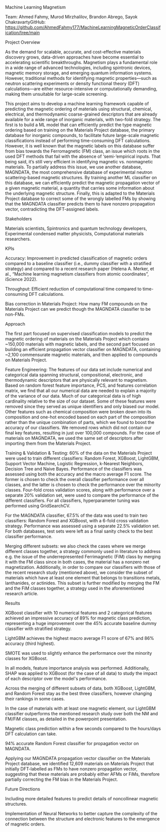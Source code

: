 Machine Learning Magnetism

Team: Ahmed Fahmy, Murod Mirzhalilov, Brandon Abrego, Sayok ChakravartyGitHub: https://github.com/AhmedFahmy177/MachineLearningMagneticOrderClassification/tree/main

Project Overview

As the demand for scalable, accurate, and cost-effective materials discovery grows, data-driven approaches have become essential to accelerating scientific breakthroughs. Magnetism plays a fundamental role in a wide range of advanced technologies, including spintronic devices, magnetic memory storage, and emerging quantum information systems. However, traditional methods for identifying magnetic properties—such as neutron scattering experiments or density functional theory (DFT) calculations—are either resource-intensive or computationally demanding, making them unsuitable for large-scale screening.

This project aims to develop a machine learning framework capable of predicting the magnetic ordering of materials using structural, chemical, electrical, and thermodynamic coarse-grained descriptors that are already available for a wide range of inorganic materials, with two-fold strategy. The first is to build a ML model that can efficiently predict the type magnetic ordering based on training on the Materials Project database, the primary database for inorganic compounds, to facilitate future large-scale magnetic classifications instead of performing time-consuming DFT calculations. However, it is well known that the magnetic labels on this database suffer from bias towards the Ferromagnetic (FM) class, an issue which roots in the used DFT methods that fail with the absence of ‘semi-’empirical inputs. That being said, it’s still very efficient in identifying magnetic vs. nonmagnetic materials. To partially address this issue, we use another database, MAGNDATA, the most comprehensive database of experimental neutron scattering-based magnetic structures. By training another ML classifier on this database, we can efficiently predict the magnetic propagation vector of a given magnetic material, a quantity that carries some information about the underlying magnetic structure. Finally, this is adapted to the Materials Project database to correct some of the wrongly labelled FMs by showing that the MAGNDATA classifier predicts them to have nonzero propagation vector, contradicting the DFT-assigned labels.

Stakeholders

Materials scientists, Spintronics and quantum technology developers, Experimental condensed matter physicists, Computational materials researchers.

KPIs

Accuracy: Improvement in predicted classification of magnetic orders compared to a baseline classifier (i.e., dummy classifier with a stratified strategy) and compared to a recent research paper (Helena A. Merker, et al., “Machine learning magnetism classifiers from atomic coordinates”, iScience 2022).

Throughput: Efficient reduction of computational time compared to time-consuming DFT calculations.

Bias correction in Materials Project: How many FM compounds on the Materials Project can we predict though the MAGNDATA classifier to be non-FMs.

Approach

The first part focused on supervised classification models to predict the magnetic ordering of materials on the Materials Project which contains ~150,000 materials with magnetic labels, and the second part focused on building an efficient propagation vector classifier on MAGNDATA, containing ~2,100 commensurate magnetic materials, and then applied to compounds on Materials Project.

Feature Engineering: The features of our data set include numerical and categorical data spanning structural, compositional, electronic, and thermodynamic descriptors that are physically relevant to magnetism. Based on random forest feature importance, PCS, and features correlation matrix, we find that all our numerical data are needed to explain a majority of the variance of our data. Much of our categorical data is of high cardinality relative to the size of our dataset. Some of these features were removed since they served as unique identifiers and only biased our model. Other features such as chemical composition were broken down into its composition and one-hot encoded based on each part of the composition rather than the unique combination of parts, which we found to boost the accuracy of our classifiers. We removed rows which did not contain our final key features, resulting in just over 100,000 compounds. For the case of materials on MAGNDATA, we used the same set of descriptors after importing them from the Materials Project.

Training & Validation & Testing: 60% of the data on the Materials Project were used to train different classifiers: Random Forest, XGBoost, LightGBM, Support Vector Machine, Logistic Regression, k-Nearest Neighbors, Decision Tree and Naive Bayes. Performance of the classifiers was assessed using both the accuracy and the macro average F1 score. The former is chosen to check the overall classifier performance over all classes, and the latter is chosen to check the performance over the minority classes. Four-fold cross validation scores, along with performance over a separate 20% validation set, were used to compare the performance of the different classifiers. For all classifiers, hyperparameter tuning was performed using GridSearchCV.

For the MAGNDATA classifier, 67.5% of the data was used to train two classifiers: Random Forest and XGBoost, with a 6-fold cross validation strategy. Performance was assessed using a separate 22.5% validation set. For both databases, test sets were left as a final sanity check to the best classifier performance.

Merging different subsets: we also check the cases where we merge different classes together, a strategy commonly used in literature to address e.g. the issue of the underrepresented Ferrimagnetic (FiM) class by merging it with the FM class since in both cases, the material has a nonzero net magnetization. Additionally, in order to compare our classifiers with those of the recent research study (mentioned above), we consider the subset of materials which have at least one element that belongs to transitions metals, lanthanides, or actinides. This subset is further modified by merging the FM and the FiM classes together, a strategy used in the aforementioned research article.

Results

XGBoost classifier with 10 numerical features and 2 categorical features achieved an impressive accuracy of 89% for magnetic class prediction, representing a huge improvement over the 45% accurate baseline dummy classifier with stratified strategy.

LightGBM achieves the highest macro average F1 score of 67% and 86% accuracy (third highest).

SMOTE was used to slightly enhance the performance over the minority classes for XGBoost.

In all models, feature importance analysis was performed. Additionally, SHAP was applied to XGBoost (for the case of all data) to study the impact of each descriptor over the model's performance.

Across the merging of different subsets of data, both XGBoost, LightGBM, and Random Forest stay as the best three classifiers, however changing their rankings in some cases.

In the case of materials with at least one magnetic element, our LightGBM classifier outperforms the mentioned research study over both the NM and FM/FiM classes, as detailed in the powerpoint presentation.

Magnetic class prediction within a few seconds compared to the hours/days DFT calculation can take.

94% accurate Random Forest classifier for propagation vector on MAGNDATA.

Applying our MAGNDATA propagation vector classifier on the Materials Project database, we identified 12,609 materials on Materials Project that initially DFT-labelled as FMs to have nonzero propagation vector, suggesting that these materials are probably either AFMs or FiMs, therefore partially correcting the FM bias in the Materials Project.

Future Directions

Including more detailed features to predict details of noncollinear magnetic structures.

Implementation of Neural Networks to better capture the complexity of the connection between the structure and electronic features to the emergence of magnetic orders.

